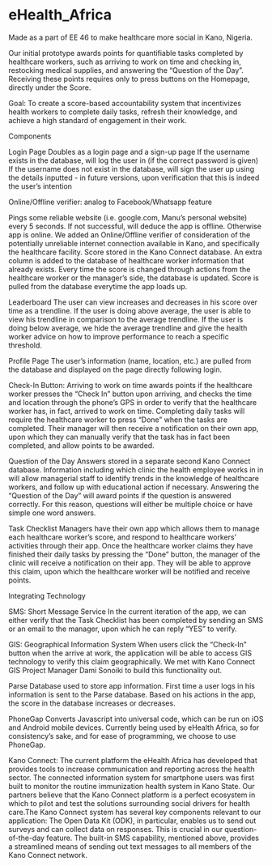 # eHealth_Africa
Made as a part of EE 46 to make healthcare more social in Kano, Nigeria. 

Our initial prototype awards points for quantifiable tasks completed by healthcare workers, such as arriving to work on time and checking in, restocking medical supplies, and answering the “Question of the Day”. Receiving these points requires only to press buttons on the Homepage, directly under the Score.

Goal: To create a score-based accountability system that incentivizes health workers to complete daily tasks, refresh their knowledge, and achieve a high standard of engagement in their work. 

Components

Login Page
Doubles as a login page and a sign-up page
If the username exists in the database, will log the user in (if the correct password is given)
If the username does not exist in the database, will sign the user up using the details inputted  - in future versions, upon verification that this is indeed the user’s intention

Online/Offline verifier: analog to Facebook/Whatsapp feature

Pings some reliable website (i.e. google.com, Manu’s personal website) every 5 seconds. If not successful, will deduce the app is offline. Otherwise app is online.
We added an Online/Offline verifier of consideration of the potentially unreliable internet connection available in Kano, and specifically the healthcare facility.
Score stored in the Kano Connect database. An extra column is added to the database of healthcare worker information that already exists. Every time the score is changed through actions from the healthcare worker or the manager’s side, the database is updated.
Score is pulled from the database everytime the app loads up.

Leaderboard
The user can view increases and decreases in his score over time as a trendline.
If the user is doing above average, the user is able to view his trendline in comparison to the average trendline.
If the user is doing below average, we hide the average trendline and give the health worker advice on how to improve performance to reach a specific threshold.

Profile Page
The user’s information (name, location, etc.) are pulled from the database and displayed on the page directly following login.

Check-In Button:
Arriving to work on time awards points if the healthcare worker presses the “Check In” button upon arriving, and checks the time and location through the phone’s GPS in order to verify that the healthcare worker has, in fact, arrived to work on time. 
Completing daily tasks will require the healthcare worker to press “Done” when the tasks are completed. Their manager will then receive a notification on their own app, upon which they can manually verify that the task has in fact been completed, and allow points to be awarded.

Question of the Day
Answers stored in a separate second Kano Connect database. Information including which clinic the health employee works in in will allow managerial staff to identify trends in the knowledge of healthcare workers, and follow up with educational action if necessary.
Answering the “Question of the Day” will award points if the question is answered correctly. For this reason, questions will either be multiple choice or have simple one word answers.

Task Checklist
Managers have their own app which allows them to manage each healthcare worker’s score, and respond to healthcare workers’ activities through their app.
Once the healthcare worker claims they have finished their daily tasks by pressing the “Done” button, the manager of the clinic will receive a notification on their app. They will be able to approve this claim, upon which the healthcare worker will be notified and receive points.
	
Integrating Technology

SMS: Short Message Service
In the current iteration of the app, we can either verify that the Task Checklist has been completed by sending an SMS or an email to the manager, upon which he can reply “YES” to verify.

GIS: Geographical Information System
When users click the “Check-In” button when the arrive at work, the application will be able to access GIS technology to verify this claim geographically. We met with Kano Connect GIS Project Manager Dami Sonoiki to build this functionality out. 

Parse
Database used to store app information. First time a user logs in his information is sent to the Parse database. Based on his actions in the app, the score in the database increases or decreases.

PhoneGap
Converts Javascript into universal code, which can be run on iOS and Android mobile devices. Currently being used by eHealth Africa, so for consistency’s sake, and for ease of programming, we choose to use PhoneGap.

Kano Connect: The current platform the eHealth Africa has developed that provides tools to increase communication and reporting across the health sector. The connected information system for smartphone users was first built to monitor the routine immunization health system in Kano State. Our partners believe that the Kano Connect platform is a perfect ecosystem in which to pilot and test the solutions surrounding social drivers for health care.The Kano Connect system has several key components relevant to our application: The Open Data Kit (ODK), in particular, enables us to send out surveys and can collect data on responses. This is crucial in our question-of-the-day feature. The built-in SMS capability, mentioned above, provides a streamlined means of sending out text messages to all members of the Kano Connect network. 

